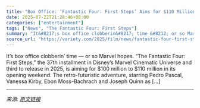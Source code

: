 ```yaml
---
title: "Box Office: ‘Fantastic Four: First Steps’ Aims for $110 Million Liftoff"
date: 2025-07-22T21:28:46+08:00
categories: ["entertainment"]
tags: ["News", "The Fantastic Four: First Steps"]
summary: "It&#8217;s box office clobberin&#8217; time &#8212; or so Marvel hopes. &#8220;The Fantastic Four: First Steps,&#8221; the 37th installment in Disney&#8217;s Marvel Cinematic Universe and third to rel"
source_url: "https://variety.com/2025/film/news/fantastic-four-first-steps-box-office-opening-weekend-projections-1236467058/"
---
```


It&#8217;s box office clobberin&#8217; time &#8212; or so Marvel hopes. &#8220;The Fantastic Four: First Steps,&#8221; the 37th installment in Disney&#8217;s Marvel Cinematic Universe and third to release in 2025, is aiming for $100 million to $110 million in its opening weekend. The retro-futuristic adventure, starring Pedro Pascal, Vanessa Kirby, Ebon Moss-Bachrach and Joseph Quinn as [&#8230;]

---

*来源: [原文链接](https://variety.com/2025/film/news/fantastic-four-first-steps-box-office-opening-weekend-projections-1236467058/)*

